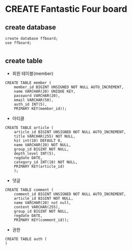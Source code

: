 # CREATE Fantastic Four board



## create database

```mysql
create database ffboard;
use ffboard;
```
#


## create table

* 회원 테이블(member)

```mysql
CREATE TABLE member (
	member_id BIGINT UNSIGNED NOT NULL AUTO_INCREMENT,
	name VARCHAR(20) UNIQUE KEY,
	password VARCHAR(20),
	email VARCHAR(50),
	auth_id INT(5),
	PRIMARY KEY(member_id));
```



* 아티클

```mysql
CREATE TABLE article (
	article_id BIGINT UNSIGNED NOT NULL AUTO_INCREMENT,
	title VARCHAR(255) NOT NULL,
    hit int(10) DEFAULT 0,
    name VARCHAR(20) NOT NULL,
    group_id BIGINT NOT NULL, 
    depth_level INT(5),
    regdate DATE,
    category_id INT(10) NOT NULL,
    PRIMARY KEY(article_id)
	);
```



* 댓글 

```mysql
CREATE TABLE comment (
	comment_id BIGINT UNSIGNED NOT NULL AUTO_INCREMENT,
	article_id BIGINT NOT NULL,
	name VARCHAR(20) not null,
	content VARCHAR(255),
	group_id BIGINT NOT NULL,
	regdate DATE,
	PRIMARY KEY(comment_id));
```



* 권한

```mysql
CREATE TABLE auth (
)
```





